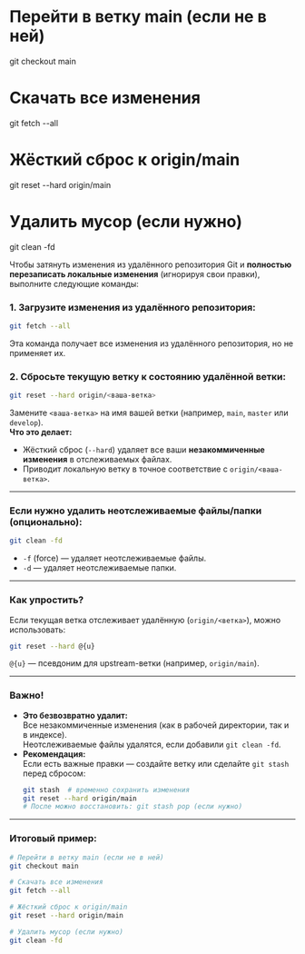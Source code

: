 # Перейти в ветку main (если не в ней)
git checkout main

# Скачать все изменения
git fetch --all

# Жёсткий сброс к origin/main
git reset --hard origin/main

# Удалить мусор (если нужно)
git clean -fd

Чтобы затянуть изменения из удалённого репозитория Git и **полностью перезаписать локальные изменения** (игнорируя свои правки), выполните следующие команды:

### 1. **Загрузите изменения из удалённого репозитория:**
```bash
git fetch --all
```
Эта команда получает все изменения из удалённого репозитория, но не применяет их.

### 2. **Сбросьте текущую ветку к состоянию удалённой ветки:**
```bash
git reset --hard origin/<ваша-ветка>
```
Замените `<ваша-ветка>` на имя вашей ветки (например, `main`, `master` или `develop`).  
**Что это делает:**
- Жёсткий сброс (`--hard`) удаляет все ваши **незакоммиченные изменения** в отслеживаемых файлах.
- Приводит локальную ветку в точное соответствие с `origin/<ваша-ветка>`.

---

### Если нужно удалить **неотслеживаемые файлы/папки** (опционально):
```bash
git clean -fd
```
- `-f` (force) — удаляет неотслеживаемые файлы.
- `-d` — удаляет неотслеживаемые папки.

---

### Как упростить?
Если текущая ветка отслеживает удалённую (`origin/<ветка>`), можно использовать:
```bash
git reset --hard @{u}
```
`@{u}` — псевдоним для upstream-ветки (например, `origin/main`).

---

### Важно!
- **Это безвозвратно удалит:**  
  Все незакоммиченные изменения (как в рабочей директории, так и в индексе).  
  Неотслеживаемые файлы удалятся, если добавили `git clean -fd`.
- **Рекомендация:**  
  Если есть важные правки — создайте ветку или сделайте `git stash` перед сбросом:
  ```bash
  git stash  # временно сохранить изменения
  git reset --hard origin/main
  # После можно восстановить: git stash pop (если нужно)
  ```

---

### Итоговый пример:
```bash
# Перейти в ветку main (если не в ней)
git checkout main

# Скачать все изменения
git fetch --all

# Жёсткий сброс к origin/main
git reset --hard origin/main

# Удалить мусор (если нужно)
git clean -fd
```